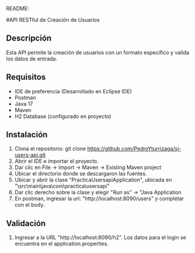 README:

#API RESTful de Creación de Usuarios

## Descripción
Esta API permite la creación de usuarios con un formato específico y valida los datos de entrada.

## Requisitos
- IDE de preferencia (Desarrollado en Eclipse IDE)
- Postman
- Java 17
- Maven 
- H2 Database (configurado en proyecto)

## Instalación
1. Clona el repositorio:
   git clone https://github.com/PedroYturrizaga/sj-users-api.git
2. Abrir el IDE e importar el proyecto.
3. Dar clic en File -> Import -> Maven -> Existing Maven project 
4. Ubicar el directorio donde se descargaron las fuentes.
5. Ubicar y abrir la clase "PracticaUsersapiApplication", ubicada en "\src\main\java\com\practica\usersapi\" 
6. Dar clic derecho sobre la clase y elegir "Run as" -> "Java Application
7. En postman, ingresar la url: "http://localhost:8090/users" y completar con el body.

## Validación
1. Ingresar a la URL "http://localhost:8090/h2". Los datos para el login se encuentra en el application.properties.
